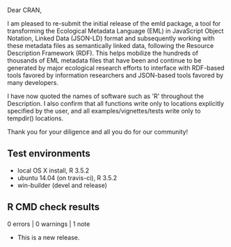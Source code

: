 Dear CRAN,

I am pleased to re-submit the initial release of the emld package, a tool for transforming the Ecological Metadata Language (EML) in 
JavaScript Object Notation, Linked Data (JSON-LD) format and subsequently working with these metadata files as semantically
linked data, following the Resource Description Framework (RDF).  This helps mobilize the hundreds of thousands of 
EML metadata files that have been and continue to be generated by major ecological research efforts to interface with
RDF-based tools favored by information researchers and JSON-based tools favored by many developers. 

I have now quoted the names of software such as 'R' throughout the Description.  I also confirm that all functions write only to locations explicitly specified by the user, and all examples/vignettes/tests write only to tempdir() locations.  

Thank you for your diligence and all you do for our community!


## Test environments
* local OS X install, R 3.5.2
* ubuntu 14.04 (on travis-ci), R 3.5.2
* win-builder (devel and release)

## R CMD check results

0 errors | 0 warnings | 1 note

* This is a new release.
